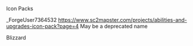 Icon Packs

_ForgeUser7364532
https://www.sc2mapster.com/projects/abilities-and-upgrades-icon-pack?page=4
May be a deprecated name

Blizzard